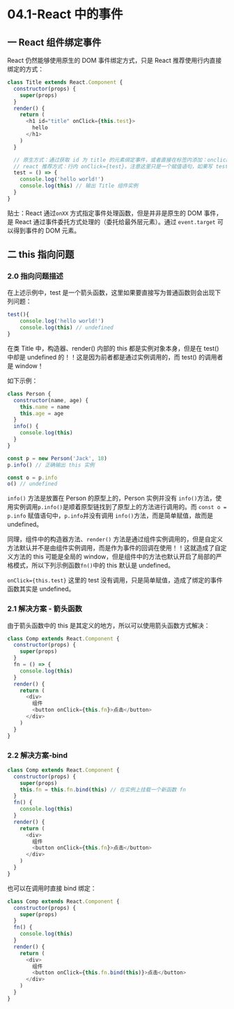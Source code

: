 # 04.1-React 中的事件

## 一 React 组件绑定事件

React 仍然能够使用原生的 DOM 事件绑定方式，只是 React 推荐使用行内直接绑定的方式：

```js
class Title extends React.Component {
  constructor(props) {
    super(props)
  }
  render() {
    return (
      <h1 id="title" onClick={this.test}>
        hello
      </h1>
    )
  }

  // 原生方式：通过获取 id 为 title 的元素绑定事件，或者直接在标签内添加：onclick="test()"
  // react 推荐方式：行内 onClick={test}。注意这里只是一个赋值语句，如果写 test() 则赋值的是该函数返回值，且会被默认首先调用一次
  test = () => {
    console.log('hello world!')
    console.log(this) // 输出 Title 组件实例
  }
}
```

贴士：React 通过`onXX` 方式指定事件处理函数，但是并非是原生的 DOM 事件，是 React 通过事件委托方式处理的（委托给最外层元素）。通过 `event.target` 可以得到事件的 DOM 元素。

## 二 this 指向问题

### 2.0 指向问题描述

在上述示例中，test 是一个箭头函数，这里如果要直接写为普通函数则会出现下列问题：

```js
test(){
    console.log('hello world!')
    console.log(this) // undefined
}
```

在类 Title 中，构造器、render() 内部的 this 都是实例对象本身，但是在 test() 中却是 undefined 的！！这是因为前者都是通过实例调用的，而 test() 的调用者是 window！

如下示例：

```js
class Person {
  constructor(name, age) {
    this.name = name
    this.age = age
  }
  info() {
    console.log(this)
  }
}

const p = new Person('Jack', 18)
p.info() // 正确输出 this 实例

const o = p.info
o() // undefined
```

`info()` 方法是放置在 Person 的原型上的，Person 实例并没有 `info()`方法，使用实例调用`p.info()`是顺着原型链找到了原型上的方法进行调用的。而 `const o = p.info` 赋值语句中，`p.info`并没有调用 `info()`方法，而是简单赋值，故而是 undefined。

同理，组件中的构造器方法、`render()` 方法是通过组件实例调用的，但是自定义方法默认并不是由组件实例调用，而是作为事件的回调在使用！！这就造成了自定义方法的 this 可能是全局的 window，但是组件中的方法也默认开启了局部的严格模式，所以下列示例函数`fn()`中的 this 默认是 undefined。

`onClick={this.test}` 这里的 test 没有调用，只是简单赋值，造成了绑定的事件函数其实是 undefined。

### 2.1 解决方案 - 箭头函数

由于箭头函数中的 this 是其定义的地方，所以可以使用箭头函数方式解决：

```js
class Comp extends React.Component {
  constructor(props) {
    super(props)
  }
  fn = () => {
    console.log(this)
  }
  render() {
    return (
      <div>
        组件
        <button onClick={this.fn}>点击</button>
      </div>
    )
  }
}
```

### 2.2 解决方案-bind

```js
class Comp extends React.Component {
  constructor(props) {
    super(props)
    this.fn = this.fn.bind(this) // 在实例上挂载一个新函数 fn
  }
  fn() {
    console.log(this)
  }
  render() {
    return (
      <div>
        组件
        <button onClick={this.fn}>点击</button>
      </div>
    )
  }
}
```

也可以在调用时直接 bind 绑定：

```js
class Comp extends React.Component {
  constructor(props) {
    super(props)
  }
  fn() {
    console.log(this)
  }
  render() {
    return (
      <div>
        组件
        <button onClick={this.fn.bind(this)}>点击</button>
      </div>
    )
  }
}
```
